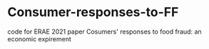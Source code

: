 # Consumer-responses-to-FF
code for ERAE 2021 paper Cosumers' responses to food fraud: an economic expirement 
